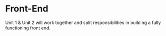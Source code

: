 # Front-End
Unit 1 &amp; Unit 2 will work together and split responsibilities in building a fully functioning front end.
